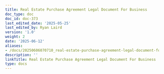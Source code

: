```yaml
---
title: Real Estate Purchase Agreement Legal Document For Business
doc_type: doc
doc_id: doc-373
last_edited_date: '2025-05-25'
last_edited_by: Ryan Laird
version: '1.0'
weight: 2
date: '2025-06-12'
aliases:
- /docs/20250606070710_real-estate-purchase-agreement-legal-document-for-business_1_1/
description: ''
linkTitle: Real Estate Purchase Agreement Legal Document For Business
type: docs
---
```


